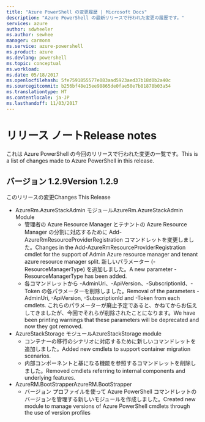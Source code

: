 ```yaml
---
title: "Azure PowerShell の変更履歴 | Microsoft Docs"
description: "Azure PowerShell の最新リリースで行われた変更の履歴です。"
services: azure
author: sdwheeler
ms.author: sewhee
manager: carmonm
ms.service: azure-powershell
ms.product: azure
ms.devlang: powershell
ms.topic: conceptual
ms.workload: 
ms.date: 05/18/2017
ms.openlocfilehash: 5fe7591855577e083aad5923aed37b18d0b2a40c
ms.sourcegitcommit: b256bf48e15ee98865de0fae50e7b81878b03a54
ms.translationtype: HT
ms.contentlocale: ja-JP
ms.lasthandoff: 11/03/2017
---
```

# <a name="release-notes"></a><span data-ttu-id="e74aa-103">リリース ノート</span><span class="sxs-lookup"><span data-stu-id="e74aa-103">Release notes</span></span>

<span data-ttu-id="e74aa-104">これは Azure PowerShell の今回のリリースで行われた変更の一覧です。</span><span class="sxs-lookup"><span data-stu-id="e74aa-104">This is a list of changes made to Azure PowerShell in this release.</span></span>

## <a name="version-129"></a><span data-ttu-id="e74aa-105">バージョン 1.2.9</span><span class="sxs-lookup"><span data-stu-id="e74aa-105">Version 1.2.9</span></span>

<span data-ttu-id="e74aa-106">このリリースの変更</span><span class="sxs-lookup"><span data-stu-id="e74aa-106">Changes This Release</span></span>

* <span data-ttu-id="e74aa-107">AzureRm.AzureStackAdmin モジュール</span><span class="sxs-lookup"><span data-stu-id="e74aa-107">AzureRm.AzureStackAdmin Module</span></span>
    + <span data-ttu-id="e74aa-108">管理者の Azure Resource Manager とテナントの Azure Resource Manager の分割に対応するために Add-AzureRmResourceProviderRegistration コマンドレットを変更しました。</span><span class="sxs-lookup"><span data-stu-id="e74aa-108">Changes in the Add-AzureRmResourceProviderRegistration cmdlet for the support of Admin Azure resource manager and tenant azure resource manager split.</span></span> <span data-ttu-id="e74aa-109">新しいパラメーター (-ResourceManagerType) を追加しました。</span><span class="sxs-lookup"><span data-stu-id="e74aa-109">A new parameter -ResourceManagerType has been added.</span></span>
    + <span data-ttu-id="e74aa-110">各コマンドレットから -AdminUri、-ApiVersion、-SubscriptionId、-Token の各パラメーターを削除しました。</span><span class="sxs-lookup"><span data-stu-id="e74aa-110">Removal of the parameters -AdminUri, -ApiVersion, -SubscriptionId and -Token from each cmdlets.</span></span> <span data-ttu-id="e74aa-111">これらのパラメーターが廃止予定であると、かねてからお伝えしてきましたが、今回でそれらが削除されたことになります。</span><span class="sxs-lookup"><span data-stu-id="e74aa-111">We have been printing warnings that these parameters will be deprecated and now they got removed.</span></span>
* <span data-ttu-id="e74aa-112">AzureStackStorage モジュール</span><span class="sxs-lookup"><span data-stu-id="e74aa-112">AzureStackStorage module</span></span>
    + <span data-ttu-id="e74aa-113">コンテナーの移行のシナリオに対応するために新しいコマンドレットを追加しました。</span><span class="sxs-lookup"><span data-stu-id="e74aa-113">Added new cmdlets to support container migration scenarios.</span></span>
    + <span data-ttu-id="e74aa-114">内部コンポーネントと基になる機能を参照するコマンドレットを削除しました。</span><span class="sxs-lookup"><span data-stu-id="e74aa-114">Removed cmdlets referring to internal components and underlying features.</span></span>
* <span data-ttu-id="e74aa-115">AzureRM.BootStrapper</span><span class="sxs-lookup"><span data-stu-id="e74aa-115">AzureRM.BootStrapper</span></span>
    + <span data-ttu-id="e74aa-116">バージョン プロファイルを使って Azure PowerShell コマンドレットのバージョンを管理する新しいモジュールを作成しました。</span><span class="sxs-lookup"><span data-stu-id="e74aa-116">Created new module to manage versions of Azure PowerShell cmdlets through the use of version profiles</span></span>